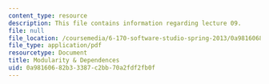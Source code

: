 ```yaml
---
content_type: resource
description: This file contains information regarding lecture 09.
file: null
file_location: /coursemedia/6-170-software-studio-spring-2013/0a98160682b33387c2bb70a2fdf2fb0f_MIT6_170S13_09-mdlrty-dp.pdf
file_type: application/pdf
resourcetype: Document
title: Modularity & Dependences
uid: 0a981606-82b3-3387-c2bb-70a2fdf2fb0f
---
```

